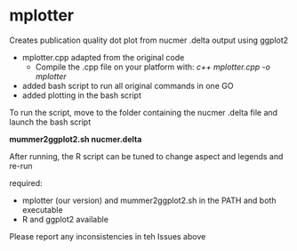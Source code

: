 # mplotter
Creates publication quality dot plot from nucmer .delta output using ggplot2

* mplotter.cpp adapted from the original code
  * Compile the .cpp file on your platform with: *c++ mplotter.cpp -o mplotter*
* added bash script to run all original commands in one GO
* added plotting in the bash script

To run the script, move to the folder containing the nucmer .delta file and launch the bash script

**mummer2ggplot2.sh nucmer.delta**

After running, the R script can be tuned to change aspect and legends and re-run

required: 

* mplotter (our version) and mummer2ggplot2.sh in the PATH and both executable
* R and ggplot2 available

Please report any inconsistencies in teh Issues above
